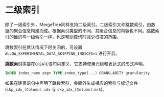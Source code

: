 # 二级索引

除了一级索引外，MergeTree同样支持二级索引。二级索引又称跳数索引，由数据的聚合信息构建而成。根据索引类型的不同，其聚合信息的内容也不同。跳数索引的目的与一级索引一样，也是帮助查询时减少扫描的范围。

跳数索引在默认情况下时关闭的，可设置 `ALLOW_EXPERIMENTAL_DATA_SKIPPING_INDICES=1` 进行开启。

**跳数索引**需要在`CREATE`语句内定义，它支持使用元组和表达式的形式声明。

```SQL
INDEX index_name expr TYPE index_type(...) GRANULARITY granularity
```

如果在建表语句中声明了跳数索引，会额外生成相应的索引与标记文件(`skp_idx_[Column].idx` 与 `skp_idx_[Column].mrk`)。
